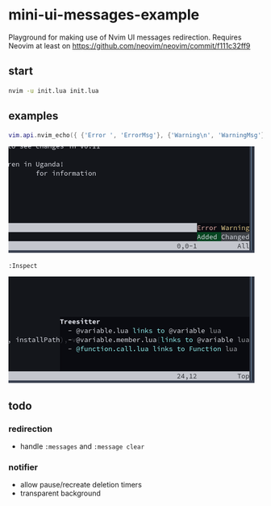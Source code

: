 # mini-ui-messages-example
Playground for making use of Nvim UI messages redirection. Requires Neovim at least on https://github.com/neovim/neovim/commit/f111c32ff9

## start
```sh
nvim -u init.lua init.lua
```

## examples
```lua
vim.api.nvim_echo({ {'Error ', 'ErrorMsg'}, {'Warning\n', 'WarningMsg'}, {'Added ', 'DiffAdd'}, {'Changed', 'DiffChange'} }, false, {})
```
![nvim_echo](assets/nvim-echo.png)
```vim
:Inspect
```
![inspect](assets/inspect.png)

## todo
### redirection
- handle `:messages` and `:message clear`
### notifier
- allow pause/recreate deletion timers
- transparent background
